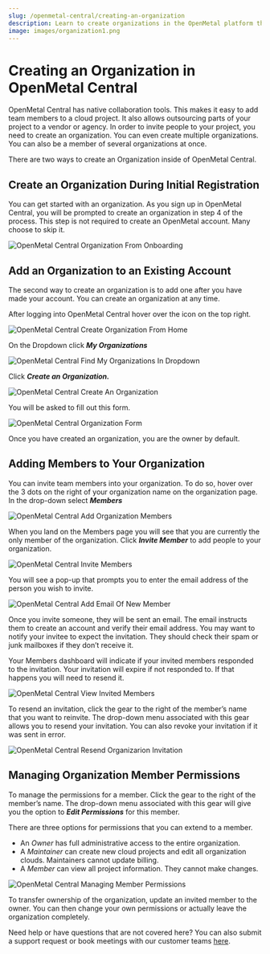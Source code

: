 ```yaml
---
slug: /openmetal-central/creating-an-organization
description: Learn to create organizations in the OpenMetal platform that enable you to easily collaborate with others to build and manage your private cloud.
image: images/organization1.png
---
```


# Creating an Organization in OpenMetal Central

OpenMetal Central has native collaboration tools. This makes it easy to add team
members to a cloud project. It also allows outsourcing parts of your project to
a vendor or agency. In order to invite people to your project, you need to create
an organization. You can even create multiple organizations. You can also be a
member of several organizations at once.

There are two ways to create an Organization inside of OpenMetal Central.

## Create an Organization During Initial Registration

You can get started with an organization. As you sign up in OpenMetal Central,
you will be prompted to create an organization in step 4 of the process. This
step is not required to create an OpenMetal account. Many choose to skip it.

![OpenMetal Central Organization From Onboarding](images/organization7.png)

## Add an Organization to an Existing Account

The second way to create an organization is to add one after you have made your
account. You can create an organization at any time.

After logging into OpenMetal Central hover over the icon on the top right.

![OpenMetal Central Create Organization From Home](images/organization9.png)

On the Dropdown click **_My Organizations_**

![OpenMetal Central Find My Organizations In Dropdown](images/organization2.png)

Click **_Create an Organization._**

![OpenMetal Central Create An Organization](images/organization11.png)

You will be asked to fill out this form.

![OpenMetal Central Organization Form](images/organization6.png)

Once you have created an organization, you are the owner by default.

## Adding Members to Your Organization

You can invite team members into your organization. To do so, hover over the 3
dots on the right of your organization name on the organization page. In the
drop-down select **_Members_**

![OpenMetal Central Add Organization Members](images/organization12.png)

When you land on the Members page you will see that you are currently the only
member of the organization. Click **_Invite Member_** to add people to your
organization.

![OpenMetal Central Invite Members](images/organization8.png)

You will see a pop-up that prompts you to enter the email address of the person
you wish to invite.

![OpenMetal Central Add Email Of New Member](images/organization4.png)

Once you invite someone, they will be sent an email. The email instructs them to
create an account and verify their email address. You may want to notify your
invitee to expect the invitation. They should check their spam or junk mailboxes
if they don’t receive it.

Your Members dashboard will indicate if your invited members responded to the
invitation. Your invitation will expire if not responded to. If that happens you
will need to resend it.

![OpenMetal Central View Invited Members](images/organization3.png)

To resend an invitation, click the gear to the right of the member’s name that
you want to reinvite. The drop-down menu associated with this gear allows you
to resend your invitation. You can also revoke your invitation if it was sent
in error.

![OpenMetal Central Resend Organizarion Invitation](images/organization10.png)

## Managing Organization Member Permissions

To manage the permissions for a member. Click the gear to the right of the
member’s name. The drop-down menu associated with this gear will give you the
option to **_Edit Permissions_** for this member.

There are three options for permissions that you can extend to a member.

- An _Owner_ has full administrative access to the entire organization.
- A _Maintainer_ can create new cloud projects and edit all organization clouds.
  Maintainers cannot update billing.
- A _Member_ can view all project information. They cannot make changes.

![OpenMetal Central Managing Member Permissions](images/organization5.png)

To transfer ownership of the organization, update an invited member to the owner.
You can then change your own permissions or actually leave the organization
completely.

Need help or have questions that are not covered here? You can also submit a
support request or book meetings with our customer teams [here](https://openmetal.io/schedule-meeting/).
